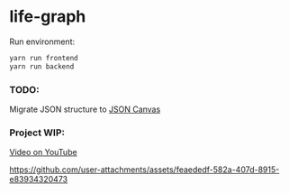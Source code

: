# life-graph

Run environment:

```bash
yarn run frontend
yarn run backend
```

### TODO:

Migrate JSON structure to [JSON Canvas](https://news.ycombinator.com/item?id=39670922)

### Project WIP:
[Video on YouTube](https://youtu.be/r9yeDgDgjYo)

https://github.com/user-attachments/assets/feaededf-582a-407d-8915-e83934320473

